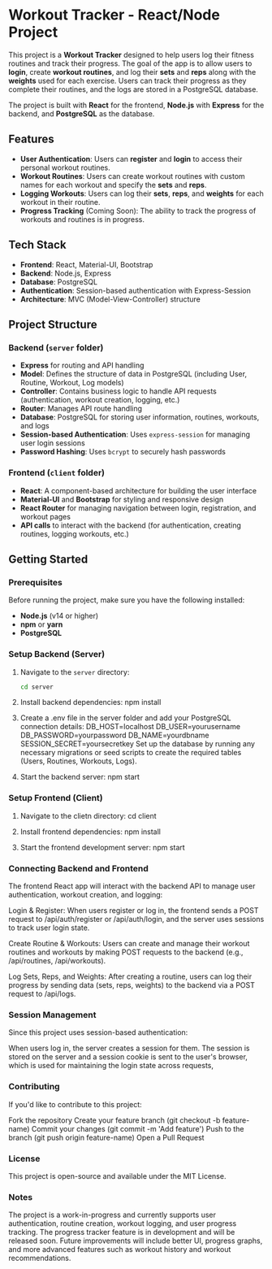 # Workout Tracker - React/Node Project

This project is a **Workout Tracker** designed to help users log their fitness routines and track their progress. The goal of the app is to allow users to **login**, create **workout routines**, and log their **sets** and **reps** along with the **weights** used for each exercise. Users can track their progress as they complete their routines, and the logs are stored in a PostgreSQL database.

The project is built with **React** for the frontend, **Node.js** with **Express** for the backend, and **PostgreSQL** as the database.

## Features

- **User Authentication**: Users can **register** and **login** to access their personal workout routines.
- **Workout Routines**: Users can create workout routines with custom names for each workout and specify the **sets** and **reps**.
- **Logging Workouts**: Users can log their **sets**, **reps**, and **weights** for each workout in their routine.
- **Progress Tracking** (Coming Soon): The ability to track the progress of workouts and routines is in progress.

## Tech Stack

- **Frontend**: React, Material-UI, Bootstrap
- **Backend**: Node.js, Express
- **Database**: PostgreSQL
- **Authentication**: Session-based authentication with Express-Session
- **Architecture**: MVC (Model-View-Controller) structure

## Project Structure

### Backend (`server` folder)
- **Express** for routing and API handling
- **Model**: Defines the structure of data in PostgreSQL (including User, Routine, Workout, Log models)
- **Controller**: Contains business logic to handle API requests (authentication, workout creation, logging, etc.)
- **Router**: Manages API route handling
- **Database**: PostgreSQL for storing user information, routines, workouts, and logs
- **Session-based Authentication**: Uses `express-session` for managing user login sessions
- **Password Hashing**: Uses `bcrypt` to securely hash passwords

### Frontend (`client` folder)
- **React**: A component-based architecture for building the user interface
- **Material-UI** and **Bootstrap** for styling and responsive design
- **React Router** for managing navigation between login, registration, and workout pages
- **API calls** to interact with the backend (for authentication, creating routines, logging workouts, etc.)

## Getting Started

### Prerequisites
Before running the project, make sure you have the following installed:
- **Node.js** (v14 or higher)
- **npm** or **yarn**
- **PostgreSQL**

### Setup Backend (Server)
1. Navigate to the `server` directory:
   ```bash
   cd server

2. Install backend dependencies:
npm install

3. Create a .env file in the server folder and add your PostgreSQL connection details:
DB_HOST=localhost
DB_USER=yourusername
DB_PASSWORD=yourpassword
DB_NAME=yourdbname
SESSION_SECRET=yoursecretkey
Set up the database by running any necessary migrations or seed scripts to create the required tables (Users, Routines, Workouts, Logs).

4. Start the backend server:
npm start

### Setup Frontend (Client)
1. Navigate to the clietn directory:
cd client

2. Install frontend dependencies:
npm install

3. Start the frontend development server:
npm start

### Connecting Backend and Frontend
The frontend React app will interact with the backend API to manage user authentication, workout creation, and logging:

Login & Register: When users register or log in, the frontend sends a POST request to /api/auth/register or /api/auth/login, and the server uses sessions to track user login state.

Create Routine & Workouts: Users can create and manage their workout routines and workouts by making POST requests to the backend (e.g., /api/routines, /api/workouts).

Log Sets, Reps, and Weights: After creating a routine, users can log their progress by sending data (sets, reps, weights) to the backend via a POST request to /api/logs.

### Session Management
Since this project uses session-based authentication:

When users log in, the server creates a session for them.
The session is stored on the server and a session cookie is sent to the user's browser, which is used for maintaining the login state across requests,

### Contributing
If you'd like to contribute to this project:

Fork the repository
Create your feature branch (git checkout -b feature-name)
Commit your changes (git commit -m 'Add feature')
Push to the branch (git push origin feature-name)
Open a Pull Request

### License
This project is open-source and available under the MIT License.

### Notes
The project is a work-in-progress and currently supports user authentication, routine creation, workout logging, and user progress tracking.
The progress tracker feature is in development and will be released soon.
Future improvements will include better UI, progress graphs, and more advanced features such as workout history and workout recommendations.

